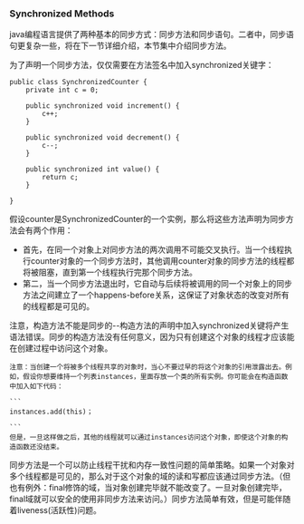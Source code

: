 ### Synchronized Methods

java编程语言提供了两种基本的同步方式：同步方法和同步语句。二者中，同步语句更复杂一些，将在下一节详细介绍，本节集中介绍同步方法。

为了声明一个同步方法，仅仅需要在方法签名中加入synchronized关键字：

```
public class SynchronizedCounter {
	private int c = 0;
	
	public synchronized void increment() {
		c++;
	}
	
	public synchronized void decrement() {
        c--;
    }

    public synchronized int value() {
        return c;
    }

}

```

假设counter是SynchronizedCounter的一个实例，那么将这些方法声明为同步方法会有两个作用：

* 首先，在同一个对象上对同步方法的两次调用不可能交叉执行。当一个线程执行counter对象的一个同步方法时，其他调用counter对象的同步方法的线程都将被阻塞，直到第一个线程执行完那个同步方法。
* 第二，当一个同步方法退出时，它自动与后续将被调用的同一个对象上的同步方法之间建立了一个happens-before关系，这保证了对象状态的改变对所有的线程都是可见的。


注意，构造方法不能是同步的--构造方法的声明中加入synchronized关键将产生语法错误。同步的构造方法没有任何意义，因为只有创建这个对象的线程才应该能在创建过程中访问这个对象。


	注意：当创建一个将被多个线程共享的对象时，当心不要过早的将这个对象的引用泄露出去。例如，假设你想要维持一个列表instances，里面存放一个类的所有实例。你可能会在构造函数中加入如下代码：
	
	```
	instances.add(this)；
	
	```
	但是，一旦这样做之后，其他的线程就可以通过instances访问这个对象，即使这个对象的构造函数还没结束。
	
	
同步方法是一个可以防止线程干扰和内存一致性问题的简单策略。如果一个对象对多个线程都是可见的，那么对于这个对象的域的读和写都应该通过同步方法。（但也有例外：final修饰的域，当对象创建完毕就不能改变了。一旦对象创建完毕，final域就可以安全的使用非同步方法来访问。）同步方法简单有效，但是可能伴随着liveness(活跃性)问题。































